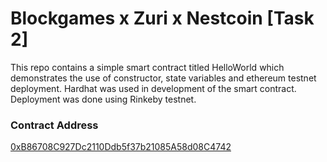 # Blockgames x Zuri x Nestcoin [Task 2]

This repo contains a simple smart contract titled HelloWorld which demonstrates the use of constructor, state variables and ethereum testnet deployment. Hardhat was used in development of the smart contract. Deployment was done using Rinkeby testnet.

### Contract Address

[0xB86708C927Dc2110Ddb5f37b21085A58d08C4742](https://rinkeby.etherscan.io/address/0xB86708C927Dc2110Ddb5f37b21085A58d08C4742)

